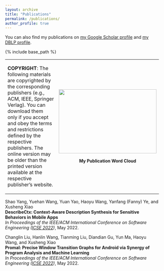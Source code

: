 ```yaml
---
layout: archive
title: "Publications"
permalink: /publications/
author_profile: true
---
```



You can also find my publications on [my Google Scholar profile](https://scholar.google.com/citations?user=qVx6V7UAAAAJ&hl=en) and [my DBLP profile](https://dblp.org/pid/13/9656.html).


{% include base_path %}

<table >
<tbody>
<tr>
<td>
<p><strong>COPYRIGHT</strong>: The following materials are copyrighted by the corresponding publishers (e.g., ACM, IEEE, Springer Verlag). You can download them only if you accept and obey the terms and restrictions defined by the respective publishers. The online version may be older than the printed version available at the respective publisher&rsquo;s website.</p>
</td>
<td style="width:320px;text-align:center">
<p ><img alt="" src="https://xusheng-xiao.github.io/images/wordcloud.png" style="height:209px; width:320px" /></p>
<p ><span style="font-size:14px"><strong>My Publication Word Cloud</strong></span></p>
</td>
</tr>
</tbody>
</table>


Shao Yang, Yuehan Wang, Yuan Yao, Haoyu Wang, Yanfang (Fanny) Ye, and Xusheng Xiao <br/>
**DescribeCtx: Context-Aware Description Synthesis for Sensitive Behaviors in Mobile Apps** <br/>
<i>In Proceedings of the IEEE/ACM International Conference on Software Engineering ([ICSE 2022](https://conf.researchr.org/home/icse-2022))</i>, May 2022. 

Changlin Liu, Hanlin Wang, Tianming Liu, Diandian Gu, Yun Ma, Haoyu Wang, and Xusheng Xiao <br/>
**Promal: Precise Window Transition Graphs for Android via Synergy of Program Analysis and Machine Learning** <br/>
<i>In Proceedings of the IEEE/ACM International Conference on Software Engineering ([ICSE 2022](https://conf.researchr.org/home/icse-2022))</i>, May 2022. 


